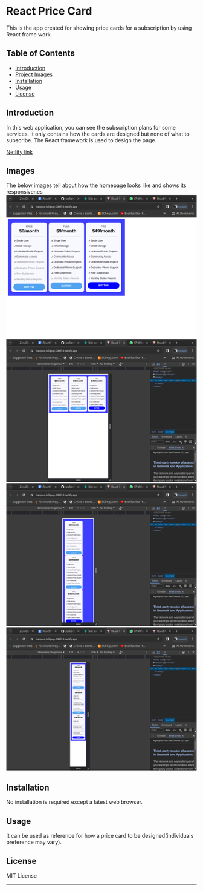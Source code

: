 # React Price Card

This is the app created for showing price cards for a subscription by using React frame work.


## Table of Contents

- [Introduction](#introduction)
- [Project Images](#Images)
- [Installation](#installation)
- [Usage](#usage)
- [License](#license)

## Introduction

In this web application, you can see the subscription plans for some services. It only contains how the cards are designed but none of what to subscribe. The React framework is used to design the page. 

[Netlify link](https://frabjous-lollipop-086fcd.netlify.app/)

## Images

The below images tell about how the homepage looks like and shows its responsivenes
![Homepage](img1.png)
![Responsiveness1](img2.png)
![Responsiveness2](img3.png)
![Responsiveness3](img4.png)



## Installation

No installation is required except a latest web browser.

## Usage

It can be used as reference for how a price card to be designed(individuals preference may vary).

## License

MIT License

---